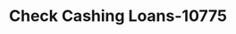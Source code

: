 ---
f_zip-code: 94044
f_state-code: CA
title: Check Cashing Loans-10775
f_phone: 650-738-3000
f_city-only: Pacifica
f_address: 687 Manor Dr Pacifica
f_location-unique-id: '10775'
slug: check-cashing-loans-10775
updated-on: '2024-05-30T13:46:58.046Z'
created-on: '2024-05-30T13:36:59.803Z'
published-on: '2024-05-30T13:54:32.469Z'
f_city-state: cms/city/pacifica-ca.md
f_company: cms/company/check-cashing-loans.md
f_state: cms/state/california.md
layout: '[payday-loan].html'
tags: payday-loan
---